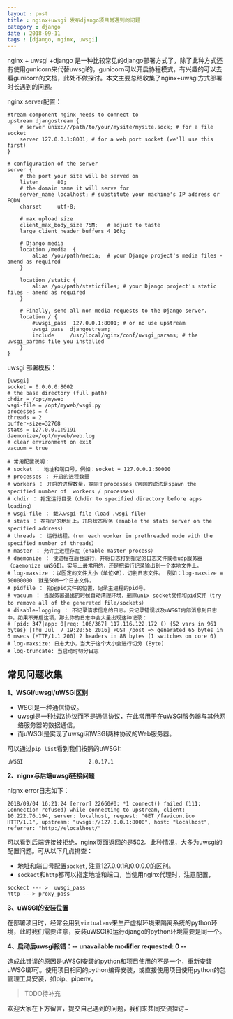 ```yaml
---
layout : post
title : nginx+uwsgi 发布django项目常遇到的问题
category : django
date : 2018-09-11
tags : [django, nginx, uwsgi]
---
```



nginx + uwsgi +django 是一种比较常见的django部署方式了，除了此种方式还有使用gunicorn来代替uwsgi的，gunicorn可以开启协程模式，有兴趣的可以去看gunicorn的文档，此处不做探讨。本文主要总结收集了nginx+uwsgi方式部署时长遇到的问题。
<!-- more -->
nginx server配置：

```nginx
#tream component nginx needs to connect to
upstream djangostream {
    # server unix:///path/to/your/mysite/mysite.sock; # for a file socket
    server 127.0.0.1:8001; # for a web port socket (we'll use this first)
}

# configuration of the server
server {
    # the port your site will be served on
    listen      80;
    # the domain name it will serve for
    server_name localhost; # substitute your machine's IP address or FQDN
    charset     utf-8;

    # max upload size
    client_max_body_size 75M;   # adjust to taste
    large_client_header_buffers 4 16k;

    # Django media
    location /media  {
        alias /you/path/media;  # your Django project's media files - amend as required
    }

    location /static {
        alias /you/path/staticfiles; # your Django project's static files - amend as required
    }

    # Finally, send all non-media requests to the Django server.
    location / {
        #uwsgi_pass  127.0.0.1:8001; # or no use upstream  
        uwsgi_pass  djangostream;
        include     /usr/local/nginx/conf/uwsgi_params; # the uwsgi_params file you installed
    }
}

```

uwsgi 部署模板：

```
[uwsgi]
socket = 0.0.0.0:8002
# the base directory (full path)
chdir = /opt/myweb
wsgi-file = /opt/myweb/wsgi.py
processes = 4
threads = 2
buffer-size=32768
stats = 127.0.0.1:9191
daemonize=/opt/myweb/web.log
# clear environment on exit
vacuum = true

# 常用配置说明：
# socket ： 地址和端口号，例如：socket = 127.0.0.1:50000
# processes ： 开启的进程数量
# workers ： 开启的进程数量，等同于processes（官网的说法是spawn the specified number of  workers / processes）
# chdir ： 指定运行目录（chdir to specified directory before apps loading）
# wsgi-file ： 载入wsgi-file（load .wsgi file）
# stats ： 在指定的地址上，开启状态服务（enable the stats server on the specified address）
# threads ： 运行线程。（run each worker in prethreaded mode with the specified number of threads）
# master ： 允许主进程存在（enable master process）
# daemonize ： 使进程在后台运行，并将日志打到指定的日志文件或者udp服务器（daemonize uWSGI）。实际上最常用的，还是把运行记录输出到一个本地文件上。
# log-maxsize ：以固定的文件大小（单位KB），切割日志文件。 例如：log-maxsize = 50000000  就是50M一个日志文件。
# pidfile ： 指定pid文件的位置，记录主进程的pid号。
# vacuum ： 当服务器退出的时候自动清理环境，删除unix socket文件和pid文件（try to remove all of the generated file/sockets）
# disable-logging ： 不记录请求信息的日志。只记录错误以及uWSGI内部消息到日志中。如果不开启这项，那么你的日志中会大量出现这种记录：
# [pid: 347|app: 0|req: 106/367] 117.116.122.172 () {52 vars in 961 bytes} [Thu Jul  7 19:20:56 2016] POST /post => generated 65 bytes in 6 msecs (HTTP/1.1 200) 2 headers in 88 bytes (1 switches on core 0)
# log-maxsize: 日志大小，当大于这个大小会进行切分 (Byte)
# log-truncate: 当启动时切分日志
```

## 常见问题收集

**1、WSGI/uwsgi/uWSGI区别**

- WSGI是一种通信协议。
- uwsgi是一种线路协议而不是通信协议，在此常用于在uWSGI服务器与其他网络服务器的数据通信。
- 而uWSGI是实现了uwsgi和WSGI两种协议的Web服务器。

可以通过`pip list`看到我们按照的uWSGI:

```
uWSGI                     2.0.17.1
```

**2、nignx与后端uwsgi链接问题**

nignx error日志如下：

```
2018/09/04 16:21:24 [error] 22660#0: *1 connect() failed (111: Connection refused) while connecting to upstream, client: 10.222.76.194, server: localhost, request: "GET /favicon.ico HTTP/1.1", upstream: "uwsgi://127.0.0.1:8000", host: "localhost", referrer: "http://elocalhost/"
```

可以看到后端链接被拒绝，nginx页面返回的是502。此种情况，大多为uwsgi的配置问题。可从以下几点排查：

- 地址和端口号配置`socket`, 注意127.0.0.1和0.0.0.0的区别。
- `sockect`和`http`都可以指定地址和端口，当使用nginx代理时，注意配置，

```
sockect --- >  uwsgi_pass 
http ---> proxy_pass 
```

**3、uWSGI的安装位置**

在部署项目时，经常会用到`virtualenv`来生产虚拟环境来隔离系统的python环境，此时我们需要注意，安装uWSGI和运行django的python环境需要是同一个。


**4、启动后uwsgi报错：-- unavailable modifier requested: 0 --**

造成此错误的原因是uWSGI安装的python和项目使用的不是一个，重新安装uWSGI即可。使用项目相同的python编译安装，或直接使用项目使用python的包管理工具安装，如pip、pipenv。



>TODO待补充

欢迎大家在下方留言，提交自己遇到的问题，我们来共同交流探讨~ 